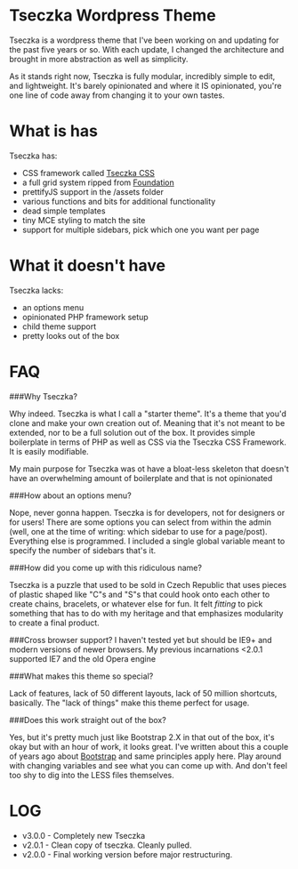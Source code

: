 Tseczka Wordpress Theme
=======================

Tseczka is a wordpress theme that I've been working on and updating for the past five years or so. With each update, I changed the architecture and brought in more abstraction as well as simplicity.

As it stands right now, Tseczka is fully modular, incredibly simple to edit, and lightweight. It's barely opinionated and where it IS opinionated, you're one line of code away from changing it to your own tastes.

What is has
===========

Tseczka has:

* CSS framework called [Tseczka CSS](http://github.com/antjanus/tseczka-css-framework)
* a full grid system ripped from [Foundation](http://foundation.zurb.com)
* prettifyJS support in the /assets folder
* various functions and bits for additional functionality
* dead simple templates
* tiny MCE styling to match the site
* support for multiple sidebars, pick which one you want per page


What it doesn't have
=====================

Tseczka lacks:

* an options menu
* opinionated PHP framework setup
* child theme support
* pretty looks out of the box


FAQ
===========

###Why Tseczka?

Why indeed. Tseczka is what I call a "starter theme". It's a theme that you'd clone and make your own creation out of. Meaning that it's not meant to be extended, nor to be a full solution out of the box. It provides simple boilerplate in terms of PHP as well as CSS via the Tseczka CSS Framework. It is easily modifiable.

My main purpose for Tseczka was ot have a bloat-less skeleton that doesn't have an overwhelming amount of boilerplate and that is not opinionated

###How about an options menu?

Nope, never gonna happen. Tseczka is for developers, not for designers or for users! There are some options you can select from within the admin (well, one at the time of writing: which sidebar to use for a page/post). Everything else is programmed. I included a single global variable meant to specify the number of sidebars that's it.

###How did you come up with this ridiculous name?

Tseczka is a puzzle that used to be sold in Czech Republic that uses pieces of plastic shaped like "C"s and "S"s that could hook onto each other to create chains, bracelets, or whatever else for fun. It felt *fitting* to pick something that has to do with my heritage and that emphasizes modularity to create a final product.

###Cross browser support?
I haven't tested yet but should be IE9+ and modern versions of newer browsers. My previous incarnations <2.0.1 supported IE7 and the old Opera engine

###What makes this theme so special?

Lack of features, lack of 50 different layouts, lack of 50 million shortcuts, basically. The "lack of things" make this theme perfect for usage.

###Does this work straight out of the box?

Yes, but it's pretty much just like Bootstrap 2.X in that out of the box, it's okay but with an hour of work, it looks great. I've written about this a couple of years ago about [Bootstrap](http://antjanus.com/blog/web-design-tips/user-interface-usability/customize-twitter-bootstrap-into-themes/) and same principles apply here. Play around with changing variables and see what you can come up with. And don't feel too shy to dig into the LESS files themselves.


LOG
===========

* v3.0.0 - Completely new Tseczka
* v2.0.1 - Clean copy of tseczka. Cleanly pulled.
* v2.0.0 - Final working version before major restructuring.
